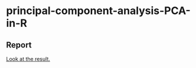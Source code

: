# principal-component-analysis-PCA-in-R


## Report

[Look at the result.](https://sofi-bel.github.io/principal-component-analysis-PCA-in-R/)
